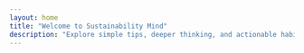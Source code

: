 ```yaml
---
layout: home
title: "Welcome to Sustainability Mind"
description: "Explore simple tips, deeper thinking, and actionable habits for a greener life."
---
```


<!-- The actual content goes here if needed -->